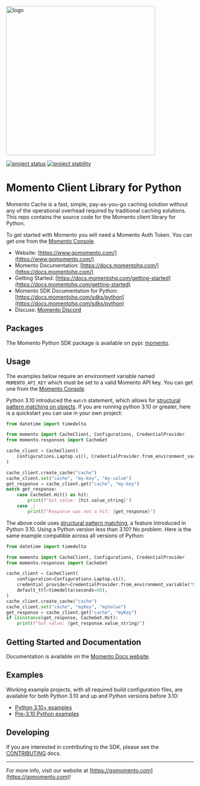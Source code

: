 <head>
  <meta name="Momento Client Library Documentation for Python" content="Momento client software development kit for Python">
</head>
<img src="https://docs.momentohq.com/img/momento-logo-forest.svg" alt="logo" width="400"/>

[![project status](https://momentohq.github.io/standards-and-practices/badges/project-status-official.svg)](https://github.com/momentohq/standards-and-practices/blob/main/docs/momento-on-github.md)
[![project stability](https://momentohq.github.io/standards-and-practices/badges/project-stability-stable.svg)](https://github.com/momentohq/standards-and-practices/blob/main/docs/momento-on-github.md)

# Momento Client Library for Python

Momento Cache is a fast, simple, pay-as-you-go caching solution without any of the operational overhead
required by traditional caching solutions.  This repo contains the source code for the Momento client library for Python.

To get started with Momento you will need a Momento Auth Token. You can get one from the [Momento Console](https://console.gomomento.com).

* Website: [https://www.gomomento.com/](https://www.gomomento.com/)
* Momento Documentation: [https://docs.momentohq.com/](https://docs.momentohq.com/)
* Getting Started: [https://docs.momentohq.com/getting-started](https://docs.momentohq.com/getting-started)
* Momento SDK Documentation for Python: [https://docs.momentohq.com/sdks/python](https://docs.momentohq.com/sdks/python)
* Discuss: [Momento Discord](https://discord.gg/3HkAKjUZGq)

## Packages

The Momento Python SDK package is available on pypi: [momento](https://pypi.org/project/momento/).

## Usage

The examples below require an environment variable named `MOMENTO_API_KEY` which must
be set to a valid Momento API key. You can get one from the [Momento Console](https://console.gomomento.com).

Python 3.10 introduced the `match` statement, which allows for [structural pattern matching on objects](https://peps.python.org/pep-0636/#adding-a-ui-matching-objects).
If you are running python 3.10 or greater, here is a quickstart you can use in your own project:

```python
from datetime import timedelta

from momento import CacheClient, Configurations, CredentialProvider
from momento.responses import CacheGet

cache_client = CacheClient(
    Configurations.Laptop.v1(), CredentialProvider.from_environment_variable("MOMENTO_API_KEY"), timedelta(seconds=60)
)

cache_client.create_cache("cache")
cache_client.set("cache", "my-key", "my-value")
get_response = cache_client.get("cache", "my-key")
match get_response:
    case CacheGet.Hit() as hit:
        print(f"Got value: {hit.value_string}")
    case _:
        print(f"Response was not a hit: {get_response}")

```

The above code uses [structural pattern matching](https://peps.python.org/pep-0636/), a feature introduced in Python 3.10.
Using a Python version less than 3.10? No problem. Here is the same example compatible across all versions of Python:

```python
from datetime import timedelta

from momento import CacheClient, Configurations, CredentialProvider
from momento.responses import CacheGet

cache_client = CacheClient(
    configuration=Configurations.Laptop.v1(),
    credential_provider=CredentialProvider.from_environment_variable("MOMENTO_API_KEY"),
    default_ttl=timedelta(seconds=60),
)
cache_client.create_cache("cache")
cache_client.set("cache", "myKey", "myValue")
get_response = cache_client.get("cache", "myKey")
if isinstance(get_response, CacheGet.Hit):
    print(f"Got value: {get_response.value_string}")

```

## Getting Started and Documentation

Documentation is available on the [Momento Docs website](https://docs.momentohq.com).

## Examples

Working example projects, with all required build configuration files, are available for both Python 3.10 and up
and Python versions before 3.10:

* [Python 3.10+ examples](./examples/py310)
* [Pre-3.10 Python examples](./examples/prepy310)

## Developing

If you are interested in contributing to the SDK, please see the [CONTRIBUTING](./CONTRIBUTING.md) docs.

----------------------------------------------------------------------------------------
For more info, visit our website at [https://gomomento.com](https://gomomento.com)!
